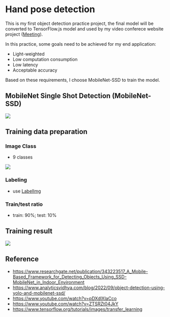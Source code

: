 # Hand pose detection 

This is my first object detection practice project, the final model will be converted to TensorFlow.js model and used by my video conferece website project ([Meeting](https://github.com/Yjaywang/Meeting)).

In this practice, some goals need to be achieved for my end application:
* Light-weighted
* Low computation consumption
* Low latency
* Acceptable accuracy

Based on these requirements, I choose MobileNet-SSD to train the model.

## MobileNet Single Shot Detection (MobileNet-SSD)
![](https://i.imgur.com/L9FQt3T.png)

## Training data preparation
### Image Class
* 9 classes

![](https://i.imgur.com/s32Cgie.png)
### Labeling

* use [LabelImg](https://github.com/heartexlabs/labelImg)

### Train/test ratio
* train: 90%; test: 10%

## Training result
![](https://i.imgur.com/rotWyse.png)



## Reference
* https://www.researchgate.net/publication/343223517_A_Mobile-Based_Framework_for_Detecting_Objects_Using_SSD-MobileNet_in_Indoor_Environment
* https://www.analyticsvidhya.com/blog/2022/09/object-detection-using-yolo-and-mobilenet-ssd/
* https://www.youtube.com/watch?v=pDXdlXlaCco
* https://www.youtube.com/watch?v=ZTSRZt04JkY
* https://www.tensorflow.org/tutorials/images/transfer_learning